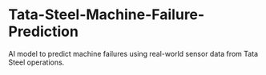 # Tata-Steel-Machine-Failure-Prediction
AI model to predict machine failures using real-world sensor data from Tata Steel operations.
